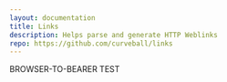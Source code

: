 ```yaml
---
layout: documentation
title: Links
description: Helps parse and generate HTTP Weblinks
repo: https://github.com/curveball/links
---
```


BROWSER-TO-BEARER TEST
